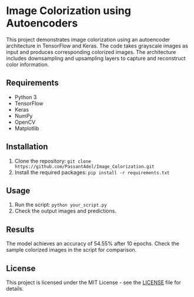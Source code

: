 # Image Colorization using Autoencoders

This project demonstrates image colorization using an autoencoder architecture in TensorFlow and Keras. The code takes grayscale images as input and produces corresponding colorized images. The architecture includes downsampling and upsampling layers to capture and reconstruct color information.

## Requirements
- Python 3
- TensorFlow
- Keras
- NumPy
- OpenCV
- Matplotlib

## Installation
1. Clone the repository: `git clone https://github.com/PassantAdel/Image_Colorization.git` 
2. Install the required packages: `pip install -r requirements.txt`

## Usage
1. Run the script: `python your_script.py`
2. Check the output images and predictions.

## Results
The model achieves an accuracy of 54.55% after 10 epochs. Check the sample colorized images in the script for comparison.

## License
This project is licensed under the MIT License - see the [LICENSE](LICENSE) file for details.

